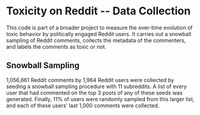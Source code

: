 # Toxicity on Reddit -- Data Collection

This code is part of a broader project to measure the over-time evolution of toxic behavior by politically engaged Reddit users. It carries out a snowball sampling of Reddit comments, collects the metadata of the commenters, and labels the comments as toxic or not.

## Snowball Sampling

1,056,661 Reddit comments by 1,964 Reddit users were collected by seeding a snowball sampling procedure with 11 subreddits. A list of every user that had commented on the top 3 posts of any of these seeds was generated. Finally, 11% of users were randomly sampled from this larger list, and each of these users' last 1,000 comments were collected.
